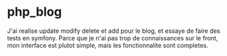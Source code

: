 # php_blog
J'ai realise update modify delete et add pour le blog, et essaye de faire des tests en symfony.
Parce que je n'ai pas trop de connaissances sur le front, mon interface est plutot simple, mais les fonctionnalite sont completes. 
